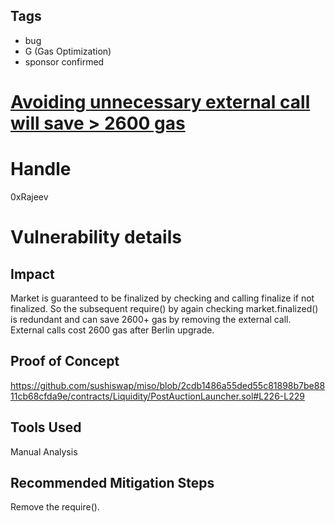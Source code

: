 ## Tags

- bug
- G (Gas Optimization)
- sponsor confirmed

# [Avoiding unnecessary external call will save > 2600 gas](https://github.com/code-423n4/2021-09-sushimiso-findings/issues/66) 

# Handle

0xRajeev


# Vulnerability details

## Impact

Market is guaranteed to be finalized by checking and calling finalize if not finalized. So the subsequent require()  by again checking market.finalized() is redundant and can save 2600+ gas by removing the external call. External calls cost 2600 gas after Berlin upgrade.

## Proof of Concept

https://github.com/sushiswap/miso/blob/2cdb1486a55ded55c81898b7be8811cb68cfda9e/contracts/Liquidity/PostAuctionLauncher.sol#L226-L229

## Tools Used
Manual Analysis

## Recommended Mitigation Steps

Remove the require().

